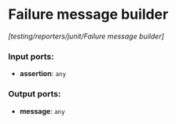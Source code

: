 # Failure message builder

_[testing/reporters/junit/Failure message builder]_

### Input ports:

* __assertion__: ` any `

### Output ports:

* __message__: ` any `


